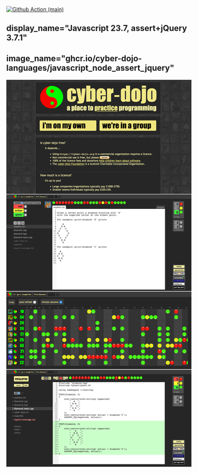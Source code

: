 [![Github Action (main)](https://github.com/cyber-dojo-languages/javascript-assert-jquery/actions/workflows/main.yml/badge.svg)](https://github.com/cyber-dojo-languages/javascript-assert-jquery/actions)

## display_name="Javascript 23.7, assert+jQuery 3.7.1"
## image_name="ghcr.io/cyber-dojo-languages/javascript_node_assert_jquery"

![cyber-dojo.org home page](https://github.com/cyber-dojo/cyber-dojo/blob/master/shared/home_page_snapshot.png)
